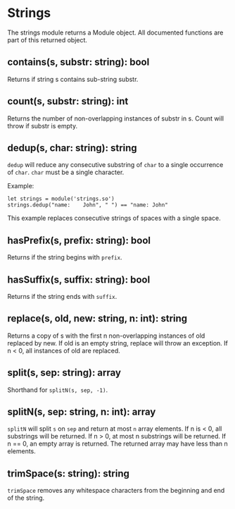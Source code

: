 # Strings

The strings module returns a Module object. All documented functions are part of this returned object.

## contains(s, substr: string): bool

Returns if string s contains sub-string substr.

## count(s, substr: string): int

Returns the number of non-overlapping instances of substr in s. Count will throw
if substr is empty.

## dedup(s, char: string): string

`dedup` will reduce any consecutive substring of `char` to a single occurrence of `char`. `char` must be a single character.

Example:

```
let strings = module('strings.so')
strings.dedup("name:    John", " ") == "name: John"
```

This example replaces consecutive strings of spaces with a single space.

## hasPrefix(s, prefix: string): bool

Returns if the string begins with `prefix`.

## hasSuffix(s, suffix: string): bool

Returns if the string ends with `suffix`.

## replace(s, old, new: string, n: int): string

Returns a copy of s with the first n non-overlapping instances of old replaced
by new. If old is an empty string, replace will throw an exception. If n < 0,
all instances of old are replaced.

## split(s, sep: string): array

Shorthand for `splitN(s, sep, -1)`.

## splitN(s, sep: string, n: int): array

`splitN` will split `s` on `sep` and return at most `n` array elements. If n is < 0, all substrings will be returned.
If n > 0, at most n substrings will be returned. If n == 0, an empty array is returned.
The returned array may have less than n elements.

## trimSpace(s: string): string

`trimSpace` removes any whitespace characters from the beginning and end of the string.

